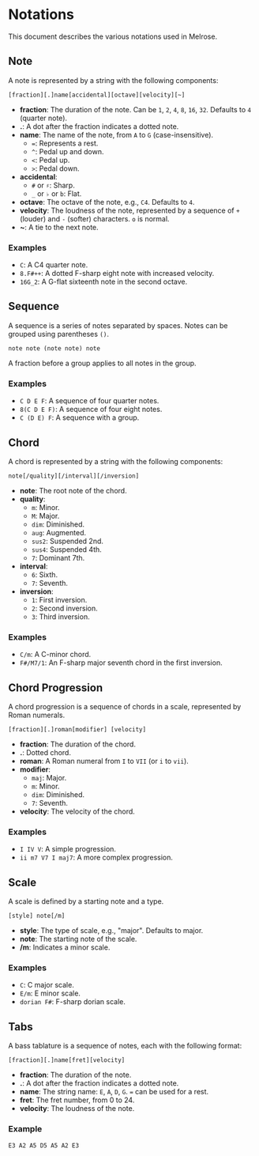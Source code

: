 # Notations

This document describes the various notations used in Melrose.

## Note

A note is represented by a string with the following components:

`[fraction][.]name[accidental][octave][velocity][~]`

- **fraction**: The duration of the note. Can be `1`, `2`, `4`, `8`, `16`, `32`. Defaults to `4` (quarter note).
- **.**: A dot after the fraction indicates a dotted note.
- **name**: The name of the note, from `A` to `G` (case-insensitive).
  - `=`: Represents a rest.
  - `^`: Pedal up and down.
  - `<`: Pedal up.
  - `>`: Pedal down.
- **accidental**:
  - `#` or `♯`: Sharp.
  - `_` or `♭` or `b`: Flat.
- **octave**: The octave of the note, e.g., `C4`. Defaults to `4`.
- **velocity**: The loudness of the note, represented by a sequence of `+` (louder) and `-` (softer) characters. `o` is normal.
- **~**: A tie to the next note.

### Examples

- `C`: A C4 quarter note.
- `8.F#++`: A dotted F-sharp eight note with increased velocity.
- `16G_2`: A G-flat sixteenth note in the second octave.

## Sequence

A sequence is a series of notes separated by spaces. Notes can be grouped using parentheses `()`.

`note note (note note) note`

A fraction before a group applies to all notes in the group.

### Examples

- `C D E F`: A sequence of four quarter notes.
- `8(C D E F)`: A sequence of four eight notes.
- `C (D E) F`: A sequence with a group.

## Chord

A chord is represented by a string with the following components:

`note[/quality][/interval][/inversion]`

- **note**: The root note of the chord.
- **quality**:
  - `m`: Minor.
  - `M`: Major.
  - `dim`: Diminished.
  - `aug`: Augmented.
  - `sus2`: Suspended 2nd.
  - `sus4`: Suspended 4th.
  - `7`: Dominant 7th.
- **interval**:
  - `6`: Sixth.
  - `7`: Seventh.
- **inversion**:
  - `1`: First inversion.
  - `2`: Second inversion.
  - `3`: Third inversion.

### Examples

- `C/m`: A C-minor chord.
- `F#/M7/1`: An F-sharp major seventh chord in the first inversion.

## Chord Progression

A chord progression is a sequence of chords in a scale, represented by Roman numerals.

`[fraction][.]roman[modifier] [velocity]`

- **fraction**: The duration of the chord.
- **.**: Dotted chord.
- **roman**: A Roman numeral from `I` to `VII` (or `i` to `vii`).
- **modifier**:
  - `maj`: Major.
  - `m`: Minor.
  - `dim`: Diminished.
  - `7`: Seventh.
- **velocity**: The velocity of the chord.

### Examples

- `I IV V`: A simple progression.
- `ii m7 V7 I maj7`: A more complex progression.

## Scale

A scale is defined by a starting note and a type.

`[style] note[/m]`

- **style**: The type of scale, e.g., "major". Defaults to major.
- **note**: The starting note of the scale.
- **/m**: Indicates a minor scale.

### Examples

- `C`: C major scale.
- `E/m`: E minor scale.
- `dorian F#`: F-sharp dorian scale.

## Tabs

A bass tablature is a sequence of notes, each with the following format:

`[fraction][.]name[fret][velocity]`

- **fraction**: The duration of the note.
- **.**: A dot after the fraction indicates a dotted note.
- **name**: The string name: `E`, `A`, `D`, `G`. `=` can be used for a rest.
- **fret**: The fret number, from 0 to 24.
- **velocity**: The loudness of the note.

### Example

`E3 A2 A5 D5 A5 A2 E3`
